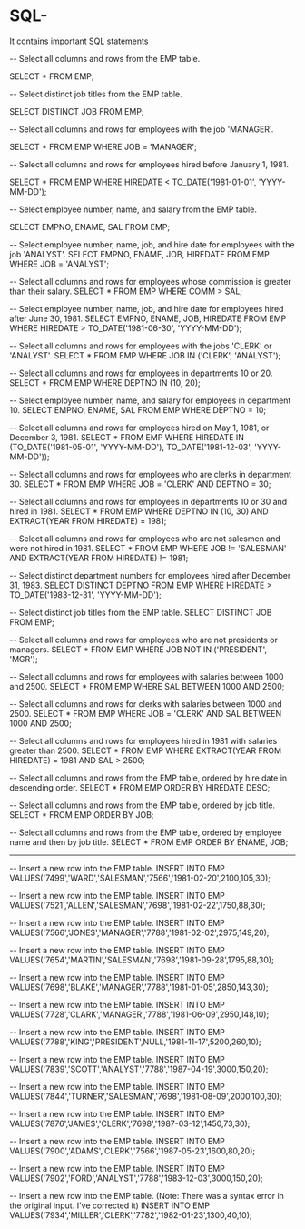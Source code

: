 # SQL-
It contains important SQL statements

-- Select all columns and rows from the EMP table.

SELECT * FROM EMP;

-- Select distinct job titles from the EMP table.

SELECT DISTINCT JOB FROM EMP;

-- Select all columns and rows for employees with the job 'MANAGER'.

SELECT * FROM EMP WHERE JOB = 'MANAGER';

-- Select all columns and rows for employees hired before January 1, 1981.

SELECT * FROM EMP WHERE HIREDATE < TO_DATE('1981-01-01', 'YYYY-MM-DD');

-- Select employee number, name, and salary from the EMP table.

SELECT EMPNO, ENAME, SAL FROM EMP;

-- Select employee number, name, job, and hire date for employees with the job 'ANALYST'.
SELECT EMPNO, ENAME, JOB, HIREDATE FROM EMP WHERE JOB = 'ANALYST';

-- Select all columns and rows for employees whose commission is greater than their salary.
SELECT * FROM EMP WHERE COMM > SAL;

-- Select employee number, name, job, and hire date for employees hired after June 30, 1981.
SELECT EMPNO, ENAME, JOB, HIREDATE FROM EMP WHERE HIREDATE > TO_DATE('1981-06-30', 'YYYY-MM-DD');

-- Select all columns and rows for employees with the jobs 'CLERK' or 'ANALYST'.
SELECT * FROM EMP WHERE JOB IN ('CLERK', 'ANALYST');

-- Select all columns and rows for employees in departments 10 or 20.
SELECT * FROM EMP WHERE DEPTNO IN (10, 20);

-- Select employee number, name, and salary for employees in department 10.
SELECT EMPNO, ENAME, SAL FROM EMP WHERE DEPTNO = 10;

-- Select all columns and rows for employees hired on May 1, 1981, or December 3, 1981.
SELECT * FROM EMP WHERE HIREDATE IN (TO_DATE('1981-05-01', 'YYYY-MM-DD'), TO_DATE('1981-12-03', 'YYYY-MM-DD'));

-- Select all columns and rows for employees who are clerks in department 30.
SELECT * FROM EMP WHERE JOB = 'CLERK' AND DEPTNO = 30;

-- Select all columns and rows for employees in departments 10 or 30 and hired in 1981.
SELECT * FROM EMP WHERE DEPTNO IN (10, 30) AND EXTRACT(YEAR FROM HIREDATE) = 1981;

-- Select all columns and rows for employees who are not salesmen and were not hired in 1981.
SELECT * FROM EMP WHERE JOB != 'SALESMAN' AND EXTRACT(YEAR FROM HIREDATE) != 1981;

-- Select distinct department numbers for employees hired after December 31, 1983.
SELECT DISTINCT DEPTNO FROM EMP WHERE HIREDATE > TO_DATE('1983-12-31', 'YYYY-MM-DD');

-- Select distinct job titles from the EMP table.
SELECT DISTINCT JOB FROM EMP;

-- Select all columns and rows for employees who are not presidents or managers.
SELECT * FROM EMP WHERE JOB NOT IN ('PRESIDENT', 'MGR');

-- Select all columns and rows for employees with salaries between 1000 and 2500.
SELECT * FROM EMP WHERE SAL BETWEEN 1000 AND 2500;

-- Select all columns and rows for clerks with salaries between 1000 and 2500.
SELECT * FROM EMP WHERE JOB = 'CLERK' AND SAL BETWEEN 1000 AND 2500;

-- Select all columns and rows for employees hired in 1981 with salaries greater than 2500.
SELECT * FROM EMP WHERE EXTRACT(YEAR FROM HIREDATE) = 1981 AND SAL > 2500;

-- Select all columns and rows from the EMP table, ordered by hire date in descending order.
SELECT * FROM EMP ORDER BY HIREDATE DESC;

-- Select all columns and rows from the EMP table, ordered by job title.
SELECT * FROM EMP ORDER BY JOB;

-- Select all columns and rows from the EMP table, ordered by employee name and then by job title.
SELECT * FROM EMP ORDER BY ENAME, JOB;


-------------------------------------------------------------------------------------------------------------------------------------------------------------------



-- Insert a new row into the EMP table.
INSERT INTO EMP VALUES('7499','WARD','SALESMAN','7566','1981-02-20',2100,105,30);

-- Insert a new row into the EMP table.
INSERT INTO EMP VALUES('7521','ALLEN','SALESMAN','7698','1981-02-22',1750,88,30);

-- Insert a new row into the EMP table.
INSERT INTO EMP VALUES('7566','JONES','MANAGER','7788','1981-02-02',2975,149,20);

-- Insert a new row into the EMP table.
INSERT INTO EMP VALUES('7654','MARTIN','SALESMAN','7698','1981-09-28',1795,88,30);

-- Insert a new row into the EMP table.
INSERT INTO EMP VALUES('7698','BLAKE','MANAGER','7788','1981-01-05',2850,143,30);

-- Insert a new row into the EMP table.
INSERT INTO EMP VALUES('7728','CLARK','MANAGER','7788','1981-06-09',2950,148,10);

-- Insert a new row into the EMP table.
INSERT INTO EMP VALUES('7788','KING','PRESIDENT',NULL,'1981-11-17',5200,260,10);

-- Insert a new row into the EMP table.
INSERT INTO EMP VALUES('7839','SCOTT','ANALYST','7788','1987-04-19',3000,150,20);

-- Insert a new row into the EMP table.
INSERT INTO EMP VALUES('7844','TURNER','SALESMAN','7698','1981-08-09',2000,100,30);

-- Insert a new row into the EMP table.
INSERT INTO EMP VALUES('7876','JAMES','CLERK','7698','1987-03-12',1450,73,30);

-- Insert a new row into the EMP table.
INSERT INTO EMP VALUES('7900','ADAMS','CLERK','7566','1987-05-23',1600,80,20);

-- Insert a new row into the EMP table.
INSERT INTO EMP VALUES('7902','FORD','ANALYST','7788','1983-12-03',3000,150,20);

-- Insert a new row into the EMP table. (Note: There was a syntax error in the original input. I've corrected it)
INSERT INTO EMP VALUES('7934','MILLER','CLERK','7782','1982-01-23',1300,40,10);

